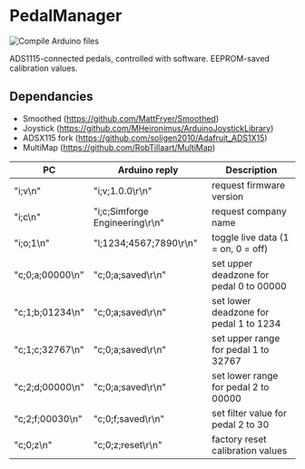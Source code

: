 # PedalManager

![Compile Arduino files](https://github.com/MorGuux/PedalManager/workflows/Compile%20Arduino%20files/badge.svg)

ADS1115-connected pedals, controlled with software. EEPROM-saved calibration values.

## Dependancies
- Smoothed (https://github.com/MattFryer/Smoothed)
- Joystick (https://github.com/MHeironimus/ArduinoJoystickLibrary)
- ADSX115 fork (https://github.com/soligen2010/Adafruit_ADS1X15)
- MultiMap (https://github.com/RobTillaart/MultiMap)

| PC | Arduino reply | Description |
| --- | --- | --- |
| "i;v\n" | "i;v;1.0.0\r\n" | request firmware version |
|"i;c\n" | "i;c;Simforge Engineering\r\n" | request company name |
|"i;o;1\n" | "l;1234;4567;7890\r\n" | toggle live data (1 = on, 0 = off)|
|"c;0;a;00000\n" | "c;0;a;saved\r\n" | set upper deadzone for pedal 0 to 00000 |
|"c;1;b;01234\n" | "c;0;a;saved\r\n" | set lower deadzone for pedal 1 to 1234 |
|"c;1;c;32767\n" | "c;0;a;saved\r\n" | set upper range for pedal 1 to 32767 |
|"c;2;d;00000\n" | "c;0;a;saved\r\n" | set lower range for pedal 2 to 00000 |
|"c;2;f;00030\n" | "c;0;f;saved\r\n" | set filter value for pedal 2 to 30 |
|"c;0;z\n" | "c;0;z;reset\r\n" | factory reset calibration values |
